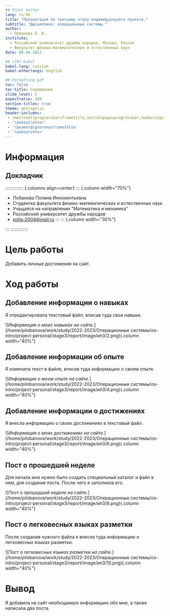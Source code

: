 ```yaml
---
## Front matter
lang: ru-RU
title: "Презентация по третьему этапу индивидуального проекта."
subtitle: "Дисциплина: операционные системы."
author:
  - Лобанова П. И.
institute:
  - Российский университет дружбы народов, Москва, Россия
  - Факультет физико-математических и естественных наук
date: 08.04.2023

## i18n babel
babel-lang: russian
babel-otherlangs: english

## Formatting pdf
toc: false
toc-title: Содержание
slide_level: 2
aspectratio: 169
section-titles: true
theme: metropolis
header-includes:
 - \metroset{progressbar=frametitle,sectionpage=progressbar,numbering=fraction}
 - '\makeatletter'
 - '\beamer@ignorenonframefalse'
 - '\makeatother'
---
```


# Информация

## Докладчик

:::::::::::::: {.columns align=center}
::: {.column width="70%"}

  * Лобанова Полина Иннокентьевна
  * Студентка факультета физико-математических и естественных наук
  * Учащаяся на направлении "Математика и механика"
  * Российский университет дружбы народов
  * [polla-2004@mail.ru](polla-2004@mail.ru)
:::
::: {.column width="30%"}



:::
::::::::::::::

# Цель работы

Добавить личные достижения на сайт.

# Ход работы

## Добавление информации о навыках

Я отредактировала текстовый файл, вписав туда свои навыки.

![*Информация о моих навыках на сайте.*](/home/pilobanova/work/study/2022-2023/Операционные системы/os-intro/project-personal/stage3/report/image/ип3/2.png){.column width="40%"}

## Добавление информации об опыте

Я изменила текст в файле, вписав туда информацию о своем опыте.

![*Информация о моем опыте на сайте.*](/home/pilobanova/work/study/2022-2023/Операционные системы/os-intro/project-personal/stage3/report/image/ип3/4.png){.column width="40%"}

## Добавление информации о достижениях

Я внесла информацию о своих достижениях в текстовый файл.

![*Информация о моих достижениях на сайте.*](/home/pilobanova/work/study/2022-2023/Операционные системы/os-intro/project-personal/stage3/report/image/ип3/6.png){.column width="40%"}

## Пост о прошедшей неделе

Для начала мне нужно было создать специальный каталог и файл в нем, для создания поста. После чего я заполнила его.

![*Пост о прошедшей неделе на сайте.*](/home/pilobanova/work/study/2022-2023/Операционные системы/os-intro/project-personal/stage3/report/image/ип3/8.png){.column width="40%"}

## Пост о легковесных языках разметки

После создания нужного файла я внесла туда информацию о легковесных языках разметки.

![*Пост о легковесных языках разметки на сайте.*](/home/pilobanova/work/study/2022-2023/Операционные системы/os-intro/project-personal/stage3/report/image/ип3/10.png){.column width="40%"}

# Вывод

Я добавила на сайт необходимую информацию обо мне, а также написала два поста.



